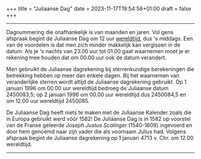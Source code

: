 +++
title = "Juliaanse Dag"
date = 2023-11-17T19:54:58+01:00
draft = false
+++

---
Dagnummering die onafhankelijk is van maanden en jaren. Vol gens
afspraak begint de Juliaanse Dag om 12 uur
[wereldtijd](/encyclopedie/tijdreke), dus 's middags. Een van de voordelen
is dat men zich minder makkelijk kan vergissen in de datum. Als je \'s
nachts van 23.00 uur tot 01.00 gaat waarnemen moet je er rekening mee
houden dat om 00.00 uur ook de datum verandert.

Men gebruikt de Juliaanse dagrekening bij sterrenkundige berekeningen
die betrekking hebben op meer dan enkele dagen. Bij het waarnemen van
veranderlijke sterren wordt altijd de Juliaanse dagrekening gebruikt. Op
1 januari 1996 om 00.00 uur wereldtijd bedroeg de Juliaanse datum
2450083,5; op 2 januari 1996 om 00.00 uur wereldtijd dus 2450084,5 en om
12.00 uur wereldtijd 2450085.

De Juliaanse Dag heeft niets te maken met de Juliaanse Kalender zoals
die in Europa gebruikt werd vóór 1582! De Juliaanse Dag is in 1582 op
voorstel van de Franse geleerde *Joseph Justus Scalinger* (1540-1609)
ingevoerd en door hem genoemd naar zijn vader die als voornaam Julius
had. Volgens afspraak begint de Juliaanse dagrekening op 1 januari 4713
v. Chr. om 12.00 wereldtijd.

---
